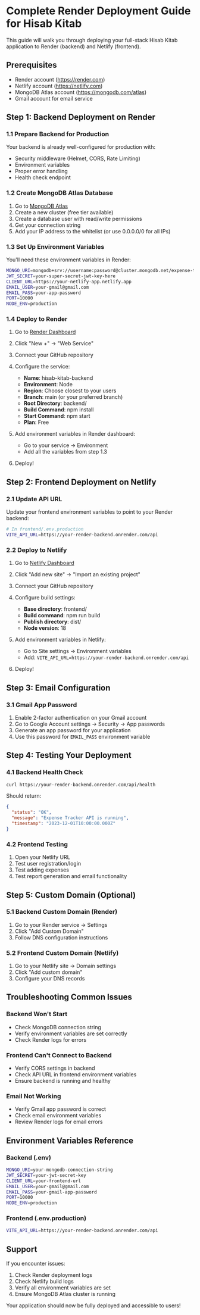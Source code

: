# Complete Render Deployment Guide for Hisab Kitab

This guide will walk you through deploying your full-stack Hisab Kitab application to Render (backend) and Netlify (frontend).

## Prerequisites

- Render account (https://render.com)
- Netlify account (https://netlify.com) 
- MongoDB Atlas account (https://mongodb.com/atlas)
- Gmail account for email service

## Step 1: Backend Deployment on Render

### 1.1 Prepare Backend for Production

Your backend is already well-configured for production with:
- Security middleware (Helmet, CORS, Rate Limiting)
- Environment variables
- Proper error handling
- Health check endpoint

### 1.2 Create MongoDB Atlas Database

1. Go to [MongoDB Atlas](https://www.mongodb.com/atlas)
2. Create a new cluster (free tier available)
3. Create a database user with read/write permissions
4. Get your connection string
5. Add your IP address to the whitelist (or use 0.0.0.0/0 for all IPs)

### 1.3 Set Up Environment Variables

You'll need these environment variables in Render:

```bash
MONGO_URI=mongodb+srv://username:password@cluster.mongodb.net/expense-tracker?retryWrites=true&w=majority
JWT_SECRET=your-super-secret-jwt-key-here
CLIENT_URL=https://your-netlify-app.netlify.app
EMAIL_USER=your-gmail@gmail.com
EMAIL_PASS=your-app-password
PORT=10000
NODE_ENV=production
```

### 1.4 Deploy to Render

1. Go to [Render Dashboard](https://dashboard.render.com)
2. Click "New +" → "Web Service"
3. Connect your GitHub repository
4. Configure the service:
   - **Name**: hisab-kitab-backend
   - **Environment**: Node
   - **Region**: Choose closest to your users
   - **Branch**: main (or your preferred branch)
   - **Root Directory**: backend/
   - **Build Command**: npm install
   - **Start Command**: npm start
   - **Plan**: Free

5. Add environment variables in Render dashboard:
   - Go to your service → Environment
   - Add all the variables from step 1.3

6. Deploy!

## Step 2: Frontend Deployment on Netlify

### 2.1 Update API URL

Update your frontend environment variables to point to your Render backend:

```bash
# In frontend/.env.production
VITE_API_URL=https://your-render-backend.onrender.com/api
```

### 2.2 Deploy to Netlify

1. Go to [Netlify Dashboard](https://app.netlify.com)
2. Click "Add new site" → "Import an existing project"
3. Connect your GitHub repository
4. Configure build settings:
   - **Base directory**: frontend/
   - **Build command**: npm run build
   - **Publish directory**: dist/
   - **Node version**: 18

5. Add environment variables in Netlify:
   - Go to Site settings → Environment variables
   - Add: `VITE_API_URL=https://your-render-backend.onrender.com/api`

6. Deploy!

## Step 3: Email Configuration

### 3.1 Gmail App Password

1. Enable 2-factor authentication on your Gmail account
2. Go to Google Account settings → Security → App passwords
3. Generate an app password for your application
4. Use this password for `EMAIL_PASS` environment variable

## Step 4: Testing Your Deployment

### 4.1 Backend Health Check

```bash
curl https://your-render-backend.onrender.com/api/health
```

Should return:
```json
{
  "status": "OK",
  "message": "Expense Tracker API is running",
  "timestamp": "2023-12-01T10:00:00.000Z"
}
```

### 4.2 Frontend Testing

1. Open your Netlify URL
2. Test user registration/login
3. Test adding expenses
4. Test report generation and email functionality

## Step 5: Custom Domain (Optional)

### 5.1 Backend Custom Domain (Render)

1. Go to your Render service → Settings
2. Click "Add Custom Domain"
3. Follow DNS configuration instructions

### 5.2 Frontend Custom Domain (Netlify)

1. Go to your Netlify site → Domain settings
2. Click "Add custom domain"
3. Configure your DNS records

## Troubleshooting Common Issues

### Backend Won't Start
- Check MongoDB connection string
- Verify environment variables are set correctly
- Check Render logs for errors

### Frontend Can't Connect to Backend
- Verify CORS settings in backend
- Check API URL in frontend environment variables
- Ensure backend is running and healthy

### Email Not Working
- Verify Gmail app password is correct
- Check email environment variables
- Review Render logs for email errors

## Environment Variables Reference

### Backend (.env)
```bash
MONGO_URI=your-mongodb-connection-string
JWT_SECRET=your-jwt-secret-key
CLIENT_URL=your-frontend-url
EMAIL_USER=your-gmail@gmail.com
EMAIL_PASS=your-gmail-app-password
PORT=10000
NODE_ENV=production
```

### Frontend (.env.production)
```bash
VITE_API_URL=https://your-render-backend.onrender.com/api
```

## Support

If you encounter issues:
1. Check Render deployment logs
2. Check Netlify build logs
3. Verify all environment variables are set
4. Ensure MongoDB Atlas cluster is running

Your application should now be fully deployed and accessible to users!